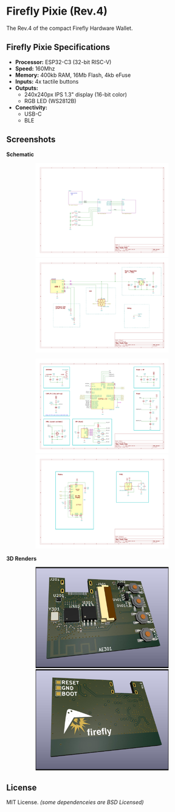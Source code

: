 Firefly Pixie (Rev.4)
=====================

The Rev.4 of the compact Firefly Hardware Wallet.

Firefly Pixie Specifications
----------------------------

- **Processor:** ESP32-C3 (32-bit RISC-V)
- **Speed:** 160Mhz
- **Memory:** 400kb RAM, 16Mb Flash, 4kb eFuse
- **Inputs:** 4x tactile buttons
- **Outputs:**
  - 240x240px IPS 1.3" display (16-bit color)
  - RGB LED (WS2812B)
- **Conectivity:**
  - USB-C
  - BLE


Screenshots
-----------

**Schematic**

<p align="center">
  <img src="./output/pixie-rev-4.svg" width="350" title="Schematic of Firefly Pixie: Blocks">
  <img src="./output/pixie-rev-4-Power.svg" width="350" title="Schematic of Firefly Pixie: Power">
</p>
<p align="center">
  <img src="./output/pixie-rev-4-MCU.svg" width="350" title="Schematic of Firefly Pixie: MCU">
  <img src="./output/pixie-rev-4-Output.svg" width="350" title="Schematic of Firefly Pixie: Output">
</p>

**3D Renders**

<p align="center">
  <img src="./output/pixie-rev-4-front.jpg" width="350" title="Front of Firefly Pixie">
  <img src="./output/pixie-rev-4-back.jpg" width="350" alt="Back of Firefly Pixie">
</p>

License
-------

MIT License. *(some dependenceies are BSD Licensed)*
